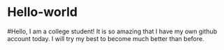 # Hello-world
#Hello, I am a college student!
It is so amazing that I have my own github account today.
I will try my best to become much better than before.
